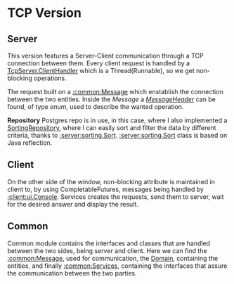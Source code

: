# TCP Version

## Server 

This version features a Server-Client communication through a TCP connection between them. Every client request is handled by a [TcpServer.ClientHandler](https://github.com/cinnamonbreakfast/uni_implementations/blob/master/SDI/Movie%20Rental%20TCP/server/src/main/java/tcp/TcpServer.java#L41) which is a Thread(Runnable), so we get non-blocking operations.

The request built on a [:common:Message](https://github.com/cinnamonbreakfast/uni_implementations/blob/master/SDI/Movie%20Rental%20TCP/common/src/main/java/Message/Message.java) which enstablish the connection between the two entities. Inside the *Message* a *[MessageHeader](https://github.com/cinnamonbreakfast/uni_implementations/blob/master/SDI/Movie%20Rental%20TCP/common/src/main/java/Message/MessageHeader.java)* can be found, of type *enum*, used to describe the wanted operation.

**Repository**
Postgres repo is in use, in this case, where I also implemented a [SortingRepository](https://github.com/cinnamonbreakfast/uni_implementations/blob/master/SDI/Movie%20Rental%20TCP/server/src/main/java/repository/SortingRepository.java), where I can easily sort and filter the data by different criteria, thanks to [:server:sorting.Sort](https://github.com/cinnamonbreakfast/uni_implementations/blob/master/SDI/Movie%20Rental%20TCP/server/src/main/java/repository/sorting/Sort.java).
[:server:sorting.Sort](https://github.com/cinnamonbreakfast/uni_implementations/blob/master/SDI/Movie%20Rental%20TCP/server/src/main/java/repository/sorting/Sort.java) class is based on Java reflection.

## Client

On the other side of the window, non-blocking attribute is maintained in client to, by using CompletableFutures, messages being handled by [:client:ui.Console](https://github.com/cinnamonbreakfast/uni_implementations/blob/master/SDI/Movie%20Rental%20TCP/client/src/main/java/ui/Console.java). Services creates the requests, send them to server, wait for the desired answer and display the result.

## Common

Common module contains the interfaces and classes that are handled between the two sides, being server and client. Here we can find the [:common:Message](https://github.com/cinnamonbreakfast/uni_implementations/tree/master/SDI/Movie%20Rental%20TCP/common/src/main/java/Message), used for communication, the [Domain](https://github.com/cinnamonbreakfast/uni_implementations/tree/master/SDI/Movie%20Rental%20TCP/common/src/main/java/Domain), containing the entities, and finally [:common:Services](https://github.com/cinnamonbreakfast/uni_implementations/tree/master/SDI/Movie%20Rental%20TCP/common/src/main/java/service), containing the interfaces that assure the communication between the two parties.
